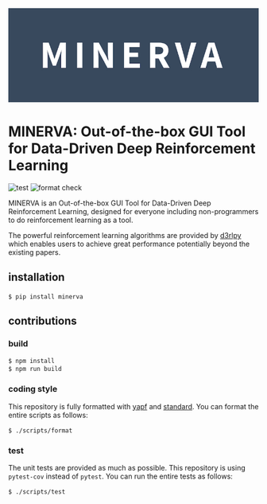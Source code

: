 <div align="center"><img src="assets/logo.jpg" width="800"/></div>

# MINERVA: Out-of-the-box GUI Tool for Data-Driven Deep Reinforcement Learning
![test](https://github.com/takuseno/minerva/workflows/test/badge.svg)
![format check](https://github.com/takuseno/minerva/workflows/format%20check/badge.svg)

MINERVA is an Out-of-the-box GUI Tool for Data-Driven Deep Reinforcement
Learning, designed for everyone including non-programmers to do reinforcement
learning as a tool.

The powerful reinforcement learning algorithms are provided by
[d3rlpy](https://github.com/takuseno/d3rlpy) which enables users to achieve
great performance potentially beyond the existing papers.

## installation
```
$ pip install minerva
```

## contributions
### build
```
$ npm install
$ npm run build
```

### coding style
This repository is fully formatted with [yapf](https://github.com/google/yapf)
and [standard](https://github.com/standard/standard).
You can format the entire scripts as follows:
```
$ ./scripts/format
```

### test
The unit tests are provided as much as possible.
This repository is using `pytest-cov` instead of `pytest`.
You can run the entire tests as follows:
```
$ ./scripts/test
```
